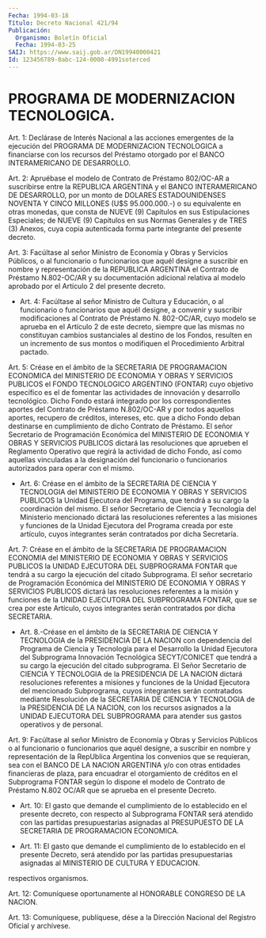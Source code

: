 ```yaml
---
Fecha: 1994-03-18
Título: Decreto Nacional 421/94
Publicación:
  Organismo: Boletín Oficial
  Fecha: 1994-03-25
SAIJ: https://www.saij.gob.ar/DN19940000421
Id: 123456789-0abc-124-0000-4991soterced
---
```

# PROGRAMA DE MODERNIZACION TECNOLOGICA.

<a id="1"></a>
Art. 1: Declárase de Interés Nacional a las acciones emergentes de  la  ejecución  del  PROGRAMA  DE  MODERNIZACION  TECNOLOGICA  a financiarse  con  los  recursos  del Préstamo otorgado por el BANCO INTERAMERICANO DE DESARROLLO.

<a id="2"></a>
Art. 2: Apruébase el modelo de Contrato de Préstamo 802/OC-AR a suscribirse  entre la REPUBLICA ARGENTINA y el BANCO INTERAMERICANO DE DESARROLLO,  por  un  monto de DOLARES ESTADOUNIDENSES NOVENTA Y CINCO  MILLONES  (U$S  95.000.000.-)  o  su  equivalente  en  otras monedas, que consta de NUEVE  (9)  Capítulos  en sus Estipulaciones Especiales;  de NUEVE (9) Capítulos en sus Normas  Generales  y  de TRES (3) Anexos,  cuya copia autenticada forma parte integrante del presente decreto.

<a id="3"></a>
Art.  3:  Facúltase  al  señor  Ministro de Economía y Obras y Servicios  Públicos,  o  al funcionario o  funcionarios  que  aquél designe a suscribir en nombre  y  representación  de  la  REPUBLICA ARGENTINA  el  Contrato  de Préstamo N.802-OC/AR y su documentación adicional  relativa  al modelo  aprobado  por  el  Artículo  2  del presente decreto.

<a id="4"></a>
* Art. 4: Facúltase  al  señor  Ministro de Cultura y Educación, o al funcionario o  funcionarios  que  aquél designe, a convenir y suscribir  modificaciones  al  Contrato  de Préstamo N. 802-OC/AR, cuyo  modelo  se aprueba en el Artículo 2 de este  decreto, siempre que  las  mismas  no  constituyan  cambios sustanciales al destino de los Fondos, resulten  en  un  incremento de sus montos o modifiquen el Procedimiento Arbitral pactado.

<a id="5"></a>
Art.  5:  Créase en el ámbito de la SECRETARIA DE PROGRAMACION ECONOMICA del MINISTERIO  DE  ECONOMIA Y OBRAS Y SERVICIOS PUBLICOS el FONDO TECNOLOGICO ARGENTINO  (FONTAR)  cuyo  objetivo específico es  el  de  fomentar  las  actividades  de innovación y  desarrollo tecnológico. Dicho Fondo estará integrado  por los correspondientes aportes del Contrato de Préstamo N.802/OC-AR  y  por todos aquellos aportes, recupero de créditos, intereses, etc. que  a  dicho  Fondo deban destinarse en cumplimiento de dicho Contrato de Préstamo.  El señor  Secretario  de  Programación  Económica  del  MINISTERIO  DE ECONOMIA  Y OBRAS Y SERVICIOS PUBLICOS dictará las resoluciones que aprueben el  Reglamento  Operativo que regirá la actividad de dicho Fondo,  así  como  aquellas  vinculadas    a   la  designación  del funcionario o funcionarios autorizados para operar  con  el  mismo.

<a id="6"></a>
* Art. 6: Créase en el ámbito de la SECRETARIA DE CIENCIA Y TECNOLOGIA del MINISTERIO DE ECONOMIA Y OBRAS Y SERVICIOS PUBLICOS la  Unidad Ejecutora del Programa, que tendrá a su cargo la coordinación del mismo. El señor Secretario de Ciencia y Tecnología del Ministerio mencionado dictará las resoluciones referentes a las misiones y funciones de la Unidad Ejecutora del Programa creada por este artículo, cuyos integrantes serán contratados por dicha Secretaría.

<a id="7"></a>
Art.  7:  Créase en el ámbito de la SECRETARIA DE PROGRAMACION ECONOMIA del MINISTERIO  DE  ECONOMIA  Y OBRAS Y SERVICIOS PUBLICOS la UNIDAD EJECUTORA DEL SUBPROGRAMA FONTAR  que  tendrá  a su cargo la  ejecución  del  citado  Subprograma.  El  señor  secretario  de Programación  Económica  del  MINISTERIO  DE  ECONOMIA  Y  OBRAS  Y SERVICIOS  PUBLICOS dictará las resoluciones referentes a la misión y funciones  de  la UNIDAD EJECUTORA DEL SUBPROGRAMA FONTAR, que se crea por este Artículo,  cuyos  integrantes  serán  contratados por dicha SECRETARIA.

<a id="8"></a>
* Art.  8.-Créase  en  el  ámbito de la SECRETARIA DE CIENCIA Y TECNOLOGIA  de la PRESIDENCIA DE  LA  NACION  con  dependencia  del Programa de Ciencia  y  Tecnología  para  el  Desarrollo  la Unidad Ejecutora del Subprograma Innovación Tecnológica SECYT/CONICET  que tendrá  a  su  cargo  la ejecución del citado subprograma. El Señor Secretario de CIENCIA Y  TECNOLOGIA  de la PRESIDENCIA DE LA NACION dictará  resoluciones  referentes  a misiones  y  funciones  de  la Unidad  Ejecutora  del  mencionado Subprograma,  cuyos  integrantes serán contratados mediante  Resolución  de la SECRETARIA DE CIENCIA Y  TECNOLOGIA  de  la PRESIDENCIA DE LA NACION,  con  los  recursos asignados a la UNIDAD  EJECUTORA  DEL  SUBPROGRAMA para atender sus gastos operativos y de personal.

<a id="9"></a>
Art.  9:  Facúltase  al  señor  Ministro de Economía y Obras y Servicios  Públicos  o  al  funcionario o  funcionarios  que  aquél designe, a suscribir en nombre  y  representación  de  la RepUblica Argentina  los convenios que se requieran, sea con el BANCO  DE  LA NACION ARGENTINA  y/o  con  otras  entidades  financieras de plaza, para  encuadrar  el  otorgamiento  de  créditos  en el  Subprograma FONTAR  según  lo  dispone el modelo de Contrato de Préstamo  N.802 OC/AR que se aprueba en el presente Decreto.

<a id="10"></a>
* Art. 10: El gasto que demande el cumplimiento de lo establecido en el  presente  decreto,  con  respecto al Subprograma FONTAR será atendido con las partidas presupuestarias  asignadas al PRESUPUESTO DE LA SECRETARIA DE PROGRAMACION ECONOMICA.

<a id="11"></a>
* Art. 11: El gasto que demande el cumplimiento de lo establecido en el presente Decreto, será atendido por las partidas presupuestarias asignadas al MINISTERIO DE CULTURA Y EDUCACION.

respectivos organismos.

<a id="12"></a>
Art. 12: Comuníquese oportunamente al HONORABLE CONGRESO DE LA NACION.

<a id="13"></a>
Art. 13: Comuníquese, publíquese, dése a la Dirección Nacional del Registro Oficial y archívese.